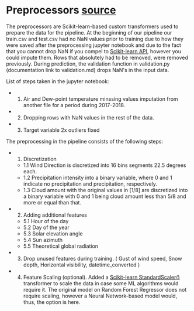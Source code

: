
# Preprocessors [source](https://github.com/screwdriver66/solar_prod_suvilahti/blob/master/packages/solar_prod_suvilahti_ml_model/regression_model/processing/preprocessors.py)
The preprocessors are Scikit-learn-based custom transformers used to prepare the data for the pipeline. At the beginning of our pipeline our train.csv and test.csv had no NaN values prior to training due to how they were saved after the preprocessing jupyter notebook and due to the fact that you cannot drop NaN if you compel to [Scikit-learn API](https://scikit-learn.org/stable/modules/classes.html), however you could impute them. Rows that absolutely had to be removed, were removed previously. During prediction, the validation function in validation.py (documentation link to validation.md) drops NaN's in the input data.

List of steps taken in the jupyter notebook:
- 1. Air and Dew-point temperature minssing values imputation from another file for a period during 2017-2018.
- 2. Dropping rows with NaN values in the rest of the data.
- 3. Target variable 2x outliers fixed

The preprocessing in the pipeline consists of the following steps:
- 1. Discretization
    - 1.1 Wind Direction is discretized into 16 bins segments 22.5 degrees each.
    - 1.2 Precipitation intensity into a binary variable, where 0 and 1 indicate no precipitation and precipitation, respectively.
    - 1.3 Cloud amount with the original values in [1/8] are discretized into a binary variable with 0 and 1 being cloud amount less than 5/8 and more or equal than that.

- 2. Adding additional features
    - 5.1 Hour of the day
    - 5.2 Day of the year
    - 5.3 Solar elevation angle
    - 5.4 Sun azimuth
    - 5.5 Theoretical global radiation

- 3. Drop unused features during training. ( Gust of wind speed, Snow depth, Horizontal visibility, datetime_converted )
- 4. Feature Scaling (optional). Added a [Scikit-learn StandardScaler()](https://scikit-learn.org/stable/modules/generated/sklearn.preprocessing.StandardScaler.html) transformer to scale the data in case some ML algorithms would require it. The original model on Random Forest Regressor does not require scaling, however a Neural Network-based model would, thus, the option is here.
